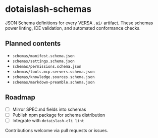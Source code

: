 # dotaislash-schemas

JSON Schema definitions for every VERSA `.ai/` artifact. These schemas power linting, IDE validation, and automated conformance checks.

## Planned contents
- `schemas/manifest.schema.json`
- `schemas/settings.schema.json`
- `schemas/permissions.schema.json`
- `schemas/tools.mcp.servers.schema.json`
- `schemas/knowledge.sources.schema.json`
- `schemas/markdown-preamble.schema.json`

## Roadmap
- [ ] Mirror SPEC.md fields into schemas
- [ ] Publish npm package for schema distribution
- [ ] Integrate with `dotaislash-cli lint`

Contributions welcome via pull requests or issues.
